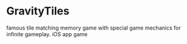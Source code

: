 # GravityTiles
famous tile matching memory game with special game mechanics for infinite gameplay. iOS app game 

